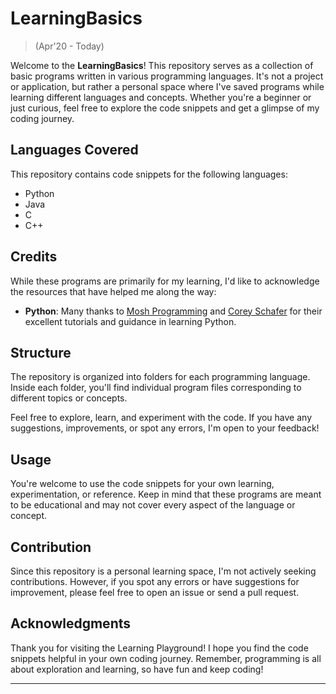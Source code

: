# LearningBasics
> (Apr'20 - Today)

Welcome to the **LearningBasics**! This repository serves as a collection of basic programs written in various programming languages. It's not a project or application, but rather a personal space where I've saved programs while learning different languages and concepts. Whether you're a beginner or just curious, feel free to explore the code snippets and get a glimpse of my coding journey.

## Languages Covered

This repository contains code snippets for the following languages:

- Python
- Java
- C
- C++

## Credits

While these programs are primarily for my learning, I'd like to acknowledge the resources that have helped me along the way:

- **Python**: Many thanks to [Mosh Programming](https://codewithmosh.com/) and [Corey Schafer](https://www.youtube.com/user/schafer5) for their excellent tutorials and guidance in learning Python.


## Structure

The repository is organized into folders for each programming language. Inside each folder, you'll find individual program files corresponding to different topics or concepts.

Feel free to explore, learn, and experiment with the code. If you have any suggestions, improvements, or spot any errors, I'm open to your feedback!

## Usage

You're welcome to use the code snippets for your own learning, experimentation, or reference. Keep in mind that these programs are meant to be educational and may not cover every aspect of the language or concept.

## Contribution

Since this repository is a personal learning space, I'm not actively seeking contributions. However, if you spot any errors or have suggestions for improvement, please feel free to open an issue or send a pull request.

## Acknowledgments

Thank you for visiting the Learning Playground! I hope you find the code snippets helpful in your own coding journey. Remember, programming is all about exploration and learning, so have fun and keep coding!

---
